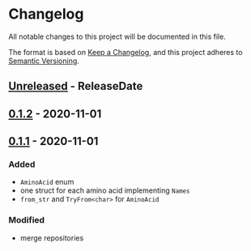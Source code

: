 # Changelog
All notable changes to this project will be documented in this file.

The format is based on [Keep a Changelog](https://keepachangelog.com/en/1.0.0/),
and this project adheres to [Semantic Versioning](https://semver.org/spec/v2.0.0.html).


<!-- next-header -->

## [Unreleased] - ReleaseDate

## [0.1.2] - 2020-11-01

## [0.1.1] - 2020-11-01

### Added

- `AminoAcid` enum
- one struct for each amino acid implementing `Names`
- `from_str` and `TryFrom<char>` for `AminoAcid`


### Modified

- merge repositories

<!-- next-url -->
[Unreleased]: https://github.com/jeanmanguy/rust-amino-acids/compare/aa-name-v0.1.2...HEAD
[0.1.2]: https://github.com/jeanmanguy/rust-amino-acids/compare/aa-name-v0.1.1...aa-name-v0.1.2
[0.1.1]: https://github.com/jeanmanguy/rust-amino-acids/compare/cdb9eb4<...aa-name-v0.1.1